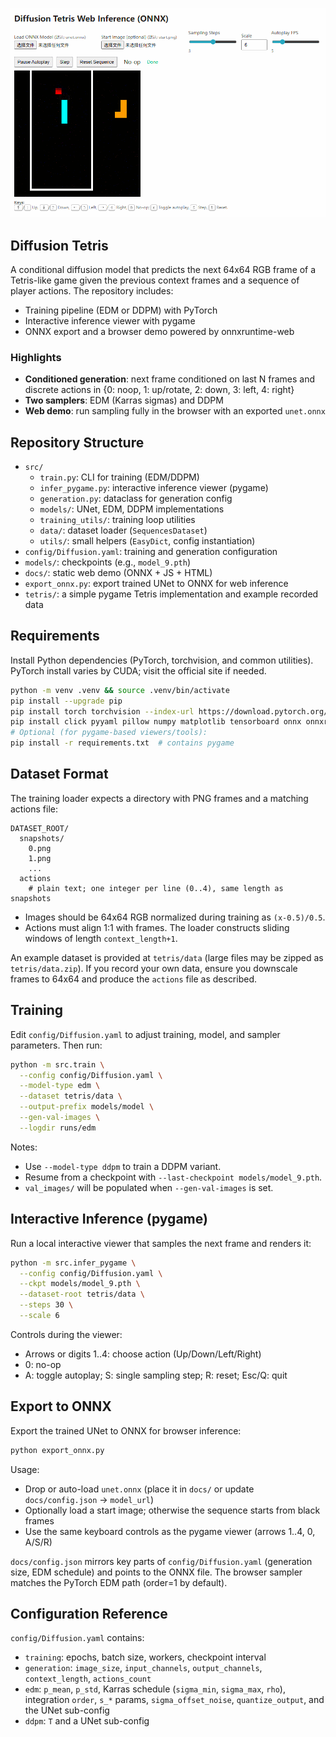 <p align="center">
  <img src="media/GIF%208-13-2025%205-05-56%20PM.gif" width="640" />
</p>

## Diffusion Tetris

A conditional diffusion model that predicts the next 64x64 RGB frame of a Tetris-like game given the previous context frames and a sequence of player actions. The repository includes:

- Training pipeline (EDM or DDPM) with PyTorch
- Interactive inference viewer with pygame
- ONNX export and a browser demo powered by onnxruntime-web

### Highlights
- **Conditioned generation**: next frame conditioned on last N frames and discrete actions in {0: noop, 1: up/rotate, 2: down, 3: left, 4: right}
- **Two samplers**: EDM (Karras sigmas) and DDPM
- **Web demo**: run sampling fully in the browser with an exported `unet.onnx`

## Repository Structure
- `src/`
  - `train.py`: CLI for training (EDM/DDPM)
  - `infer_pygame.py`: interactive inference viewer (pygame)
  - `generation.py`: dataclass for generation config
  - `models/`: UNet, EDM, DDPM implementations
  - `training_utils/`: training loop utilities
  - `data/`: dataset loader (`SequencesDataset`)
  - `utils/`: small helpers (`EasyDict`, config instantiation)
- `config/Diffusion.yaml`: training and generation configuration
- `models/`: checkpoints (e.g., `model_9.pth`)
- `docs/`: static web demo (ONNX + JS + HTML)
- `export_onnx.py`: export trained UNet to ONNX for web inference
- `tetris/`: a simple pygame Tetris implementation and example recorded data

## Requirements
Install Python dependencies (PyTorch, torchvision, and common utilities). PyTorch install varies by CUDA; visit the official site if needed.

```bash
python -m venv .venv && source .venv/bin/activate
pip install --upgrade pip
pip install torch torchvision --index-url https://download.pytorch.org/whl/cu121  # adjust for your CUDA/CPU
pip install click pyyaml pillow numpy matplotlib tensorboard onnx onnxruntime
# Optional (for pygame-based viewers/tools):
pip install -r requirements.txt  # contains pygame
```

## Dataset Format
The training loader expects a directory with PNG frames and a matching actions file:

```
DATASET_ROOT/
  snapshots/
    0.png
    1.png
    ...
  actions
    # plain text; one integer per line (0..4), same length as snapshots
```

- Images should be 64x64 RGB normalized during training as `(x-0.5)/0.5`.
- Actions must align 1:1 with frames. The loader constructs sliding windows of length `context_length+1`.

An example dataset is provided at `tetris/data` (large files may be zipped as `tetris/data.zip`). If you record your own data, ensure you downscale frames to 64x64 and produce the `actions` file as described.

## Training
Edit `config/Diffusion.yaml` to adjust training, model, and sampler parameters. Then run:

```bash
python -m src.train \
  --config config/Diffusion.yaml \
  --model-type edm \
  --dataset tetris/data \
  --output-prefix models/model \
  --gen-val-images \
  --logdir runs/edm
```

Notes:
- Use `--model-type ddpm` to train a DDPM variant.
- Resume from a checkpoint with `--last-checkpoint models/model_9.pth`.
- `val_images/` will be populated when `--gen-val-images` is set.

## Interactive Inference (pygame)
Run a local interactive viewer that samples the next frame and renders it:

```bash
python -m src.infer_pygame \
  --config config/Diffusion.yaml \
  --ckpt models/model_9.pth \
  --dataset-root tetris/data \
  --steps 30 \
  --scale 6
```

Controls during the viewer:
- Arrows or digits 1..4: choose action (Up/Down/Left/Right)
- 0: no-op
- A: toggle autoplay; S: single sampling step; R: reset; Esc/Q: quit

## Export to ONNX
Export the trained UNet to ONNX for browser inference:

```bash
python export_onnx.py
```



Usage:
- Drop or auto-load `unet.onnx` (place it in `docs/` or update `docs/config.json` → `model_url`)
- Optionally load a start image; otherwise the sequence starts from black frames
- Use the same keyboard controls as the pygame viewer (arrows 1..4, 0, A/S/R)

`docs/config.json` mirrors key parts of `config/Diffusion.yaml` (generation size, EDM schedule) and points to the ONNX file. The browser sampler matches the PyTorch EDM path (order=1 by default).

## Configuration Reference
`config/Diffusion.yaml` contains:
- `training`: epochs, batch size, workers, checkpoint interval
- `generation`: `image_size`, `input_channels`, `output_channels`, `context_length`, `actions_count`
- `edm`: `p_mean`, `p_std`, Karras schedule (`sigma_min`, `sigma_max`, `rho`), integration `order`, `s_*` params, `sigma_offset_noise`, `quantize_output`, and the UNet sub-config
- `ddpm`: `T` and a UNet sub-config


